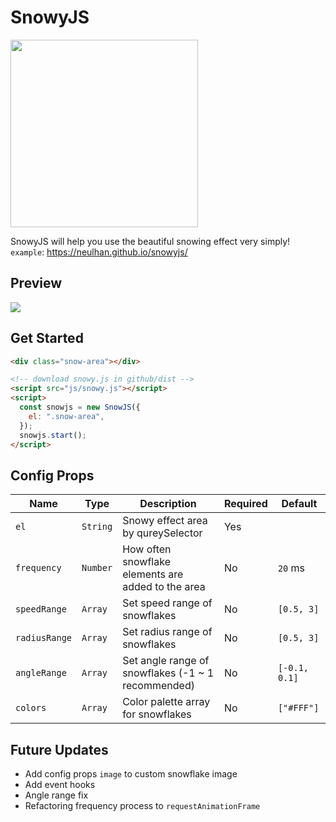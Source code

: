 # SnowyJS

<img src="https://raw.githubusercontent.com/Neulhan/snowyjs/master/example/logo.svg" width="300"/>

SnowyJS will help you use the beautiful snowing effect very simply!  
`example`: https://neulhan.github.io/snowyjs/

## Preview

<img src="https://raw.githubusercontent.com/Neulhan/snowyjs/master/example/preview.png" />

## Get Started

```html
<div class="snow-area"></div>

<!-- download snowy.js in github/dist -->
<script src="js/snowy.js"></script>
<script>
  const snowjs = new SnowJS({
    el: ".snow-area",
  });
  snowjs.start();
</script>
```

## Config Props

| Name          | Type     | Description                                        | Required | Default       |
| ------------- | -------- | -------------------------------------------------- | -------- | ------------- |
| `el`          | `String` | Snowy effect area by qureySelector                 | Yes      |               |
| `frequency`   | `Number` | How often snowflake elements are added to the area | No       | `20` ms       |
| `speedRange`  | `Array`  | Set speed range of snowflakes                      | No       | `[0.5, 3]`    |
| `radiusRange` | `Array`  | Set radius range of snowflakes                     | No       | `[0.5, 3]`    |
| `angleRange`  | `Array`  | Set angle range of snowflakes (-1 ~ 1 recommended) | No       | `[-0.1, 0.1]` |
| `colors`      | `Array`  | Color palette array for snowflakes                 | No       | `["#FFF"]`    |

## Future Updates

- Add config props `image` to custom snowflake image
- Add event hooks
- Angle range fix
- Refactoring frequency process to `requestAnimationFrame`
